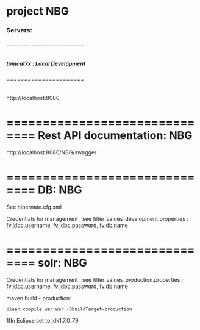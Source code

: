 # project NBG

### Servers:

###### ======================
##### tomcat7x : Local Development
###### ======================

http://localhost:8080


==============================
Rest API documentation: NBG
==============================
http://localhost:8080/NBG/swagger


==============================
DB: NBG
==============================
See hibernate.cfg.xml

Credentials for management : 
see filter_values_development.properties : fv.jdbc.username, fv.jdbc.password, fv.db.name


==============================
solr: NBG
==============================
Credentials for management : 
see filter_values_production.properties : fv.jdbc.username, fv.jdbc.password, fv.db.name


 


maven build - production:
	
	clean compile war:war -DbuildTarget=production

1)In Eclipse set to jdk1.7.0_79